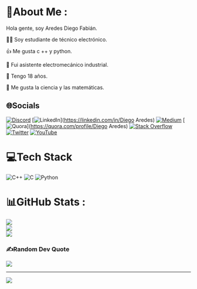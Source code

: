 # 💫About Me :
Hola gente, soy Aredes Diego Fabián.

🧑‍💻 Soy estudiante de técnico electrónico.

👍 Me gusta c ++ y python.

🦾 Fui asistente electromecánico industrial.

🤵 Tengo 18 años.

🧠 Me gusta la ciencia y las matemáticas.



## 🌐Socials
[![Discord](https://img.shields.io/badge/Discord-%237289DA.svg?logo=discord&logoColor=white)](htttps://discord.gg/@elpadrinocorleone) [![LinkedIn](https://img.shields.io/badge/LinkedIn-%230077B5.svg?logo=linkedin&logoColor=white)](https://linkedin.com/in/Diego Aredes) [![Medium](https://img.shields.io/badge/Medium-12100E?logo=medium&logoColor=white)](https://medium.com/@aredesdiego) [![Quora](https://img.shields.io/badge/Quora-%23B92B27.svg?logo=Quora&logoColor=white)](https://quora.com/profile/Diego Aredes) [![Stack Overflow](https://img.shields.io/badge/-Stackoverflow-FE7A16?logo=stack-overflow&logoColor=white)](https://stackoverflow.com/users/18649803) [![Twitter](https://img.shields.io/badge/Twitter-%231DA1F2.svg?logo=Twitter&logoColor=white)](https://twitter.com/@Diego72657795) [![YouTube](https://img.shields.io/badge/YouTube-%23FF0000.svg?logo=YouTube&logoColor=white)](https://youtube.com/c/tZzJVZGmA842PNImCoNDcQ) 

# 💻Tech Stack
![C++](https://img.shields.io/badge/c++-%2300599C.svg?style=for-the-badge&logo=c%2B%2B&logoColor=white) ![C](https://img.shields.io/badge/c-%2300599C.svg?style=for-the-badge&logo=c&logoColor=white) ![Python](https://img.shields.io/badge/python-3670A0?style=for-the-badge&logo=python&logoColor=ffdd54)
# 📊GitHub Stats :
![](https://github-readme-stats.vercel.app/api?username=AredesDiego&theme=midnight-purple&hide_border=false&include_all_commits=false&count_private=true)<br/>
![](https://github-readme-streak-stats.herokuapp.com/?user=AredesDiego&theme=midnight-purple&hide_border=false)<br/>
![](https://github-readme-stats.vercel.app/api/top-langs/?username=AredesDiego&theme=midnight-purple&hide_border=false&include_all_commits=false&count_private=true&layout=compact)

### ✍️Random Dev Quote
![](https://quotes-github-readme.vercel.app/api?type=vetical&theme=tokyonight)

---
[![](https://visitcount.itsvg.in/api?id=AredesDiego&icon=7&color=1)](https://visitcount.itsvg.in)
   
                   
